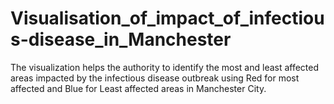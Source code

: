 # Visualisation_of_impact_of_infectious-disease_in_Manchester
The visualization helps the authority to identify the most and least affected areas impacted by the infectious disease outbreak using Red for most affected and Blue for Least affected areas in Manchester City.
